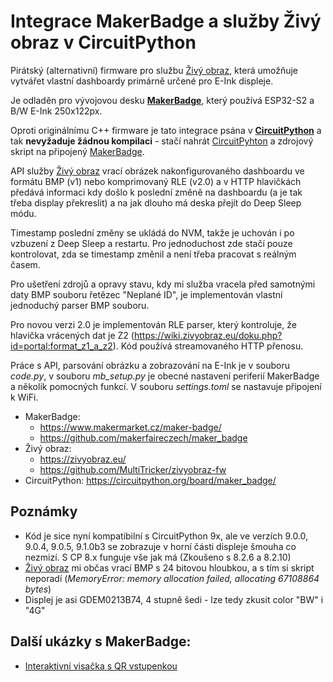# Integrace MakerBadge a služby Živý obraz v CircuitPython

Pirátský (alternativní) firmware pro službu [Živý obraz](https://zivyobraz.eu/), která umožňuje vytvářet vlastní dashboardy primárně určené pro E-Ink displeje.

Je odladěn pro vývojovou desku [**MakerBadge**](https://www.makermarket.cz/maker-badge/), který používá ESP32-S2 a B/W E-Ink 250x122px.

Oproti originálnímu C++ firmware je tato integrace psána v [**CircuitPython**](https://circuitpython.org/) a tak **nevyžaduje žádnou kompilaci** - stačí nahrát [CircuitPyhton](https://circuitpython.org/board/maker_badge/) a zdrojový skript na připojený [MakerBadge](https://www.makermarket.cz/maker-badge/).

API služby [Živý obraz](https://zivyobraz.eu/) vrací obrázek nakonfigurovaného dashboardu ve formátu BMP (v1) nebo komprimovaný RLE (v2.0) a v HTTP hlavičkách předává informaci kdy došlo k poslední změně na dashboardu (a je tak třeba display překreslit) a na jak dlouho má deska přejít do Deep Sleep módu.

Timestamp poslední změny se ukládá do NVM, takže je uchován i po vzbuzení z Deep Sleep a restartu. Pro jednoduchost zde stačí pouze kontrolovat, zda se timestamp změnil a není třeba pracovat s reálným časem.

Pro ušetření zdrojů a opravy stavu, kdy mi služba vracela před samotnými daty BMP souboru řetězec "Neplané ID", je implementován vlastní jednoduchý parser BMP souboru.

Pro novou verzi 2.0 je implementován RLE parser, který kontroluje, že hlavička vrácených dat je Z2 (https://wiki.zivyobraz.eu/doku.php?id=portal:format_z1_a_z2). Kód používá streamovaného HTTP přenosu.

Práce s API, parsování obrázku a zobrazování na E-Ink je v souboru *code.py*, v souboru *mb_setup.py* je obecné nastavení periferií MakerBadge a několik pomocných funkcí. V souboru *settings.toml* se nastavuje připojení k WiFi.

- MakerBadge:
  - https://www.makermarket.cz/maker-badge/
  - https://github.com/makerfaireczech/maker_badge
- Živý obraz:
  - https://zivyobraz.eu/
  - https://github.com/MultiTricker/zivyobraz-fw
- CircuitPython: https://circuitpython.org/board/maker_badge/

## Poznámky
- Kód je sice nyní kompatibilní s CircuitPython 9x, ale ve verzích 9.0.0, 9.0.4, 9.0.5, 9.1.0b3 se zobrazuje v horní části displeje šmouha co nezmizí. S CP 8.x funguje vše jak má (Zkoušeno s 8.2.6 a 8.2.10)
- [Živý obraz](https://zivyobraz.eu/) mi občas vrací BMP s 24 bitovou hloubkou, a s tím si skript neporadí (*MemoryError: memory allocation failed, allocating 67108864 bytes*)
- Displej je asi GDEM0213B74, 4 stupně šedi - lze tedy zkusit color "BW" i "4G"

## Další ukázky s MakerBadge:
- [Interaktivní visačka s QR vstupenkou](https://github.com/MakerClassCZ/Events/tree/main/2023-09-15-PyconCZ/badge)
